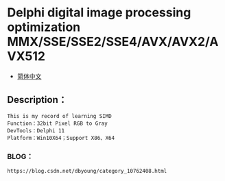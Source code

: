 # Delphi digital image processing optimization MMX/SSE/SSE2/SSE4/AVX/AVX2/AVX512

- [简体中文](readmeCN.md)

## Description：
    This is my record of learning SIMD
    Function：32bit Pixel RGB to Gray
    DevTools：Delphi 11
    Platform：Win10X64；Support X86、X64

### BLOG：
    https://blog.csdn.net/dbyoung/category_10762408.html
